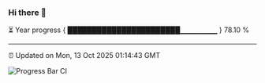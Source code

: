 ### Hi there 👋

⏳ Year progress { ███████████████████████▁▁▁▁▁▁▁ } 78.10 %

---

⏰ Updated on Mon, 13 Oct 2025 01:14:43 GMT

![Progress Bar CI](https://github.com/liununu/liununu/workflows/Progress%20Bar%20CI/badge.svg)

